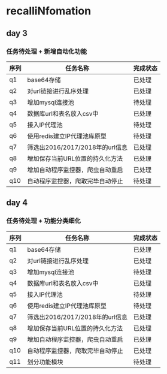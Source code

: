 # recalliNfomation

## day 3
### 任务待处理 + 新增自动化功能
  序列  | 任务名称 | 完成状态 |
  --- | -------------------------- | ------------ |
|q1| base64存储 | 已处理 |
|q2| 对url链接进行乱序处理 | 已处理 |
|q3| 增加mysql连接池 | 待处理 |
|q4| 数据库url和表名放入csv中 | 已处理 |
|q5| 接入IP代理池 | 待处理 |
|q6| 使用redis建立IP代理池库原型 | 待处理 |
|q7| 筛选出2016/2017/2018年的url信息|已处理|
|q8| 增加保存当前URL位置的持久化方法 | 已处理 |
|q9| 增加自动程序监控器，爬虫自动重启| 已处理 |
|q10| 自动程序监控器，爬取完毕自动停止 | 待处理 |


## day 4
### 任务待处理 + 功能分类细化
  序列  | 任务名称 | 完成状态 |
  --- | -------------------------- | ------------ |
|q1| base64存储 | 已处理 |
|q2| 对url链接进行乱序处理 | 已处理 |
|q3| 增加mysql连接池 | 待处理 |
|q4| 数据库url和表名放入csv中 | 已处理 |
|q5| 接入IP代理池 | 待处理 |
|q6| 使用redis建立IP代理池库原型 | 待处理 |
|q7| 筛选出2016/2017/2018年的url信息|已处理|
|q8| 增加保存当前URL位置的持久化方法 | 已处理 |
|q9| 增加自动程序监控器，爬虫自动重启| 已处理 |
|q10| 自动程序监控器，爬取完毕自动停止 | 已处理 |
|q11| 划分功能模块 |待处理|
